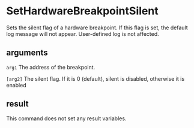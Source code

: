 # SetHardwareBreakpointSilent

Sets the silent flag of a hardware breakpoint. If this flag is set, the default log message will not appear. User-defined log is not affected.

## arguments

`arg1` The address of the breakpoint.

`[arg2]` The silent flag. If it is 0 (default), silent is disabled, otherwise it is enabled

## result

This command does not set any result variables.
